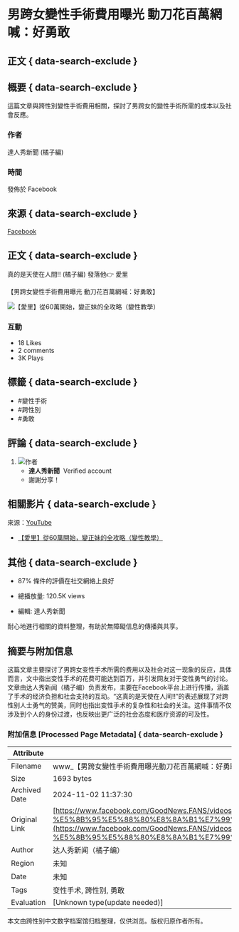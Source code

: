 # 男跨女變性手術費用曝光 動刀花百萬網喊：好勇敢

## 正文 { data-search-exclude }


## 概要 { data-search-exclude }
這篇文章與跨性別變性手術費用相關，探討了男跨女的變性手術所需的成本以及社會反應。

### 作者
達人秀新聞 (橘子編)

### 時間
發佈於 Facebook

## 來源 { data-search-exclude }
[Facebook](https://www.facebook.com/GoodNews.FANS/videos/1807785576381961)

## 正文 { data-search-exclude }
真的是天使在人間!! (橘子編) 發落他👉 愛里

【男跨女變性手術費用曝光 動刀花百萬網喊：好勇敢】

![【愛里】從60萬開始，變正妹的全攻略（變性教學）](https://external-sjc3-1.xx.fbcdn.net/emg1/v/t13/14790293800787245702?url=https%3A%2F%2Fi.ytimg.com%2Fvi%2FVApMSbuyuCY%2Fmaxresdefault.jpg&fb_obo=1&utld=ytimg.com&stp=c0.5000x0.5000f_dst-emg0_p98x98_q75&ccb=13-1&oh=06_Q399otOKGRb5K0Uv_bmz_ud2Cp2PhPf9Lkyky6zlnyXxRs4&oe=6728049B&_nc_sid=4c006c)

### 互動
- 18 Likes
- 2 comments
- 3K Plays

## 標籤 { data-search-exclude }
- #變性手術
- #跨性別
- #勇敢

## 評論 { data-search-exclude }
1. ![作者](https://static.xx.fbcdn.net/rsrc.php/v3/yw/r/8iuTX4LlGZO.png)
   - **達人秀新聞**  Verified account
   - 謝謝分享！

## 相關影片 { data-search-exclude }
來源：[YouTube](https://youtu.be/VApMSbuyuCY) 

- [【愛里】從60萬開始，變正妹的全攻略（變性教學）](https://l.facebook.com/l.php?u=https%3A%2F%2Fyoutu.be%2FVApMSbuyuCY&h=AT11saou1kkdxJsxi57LsMMG3bUDJp1svMtUpHN2h9GSM6fLmZdIzs1YqyDjYN1iSD2__QT8o0XXpATPqVQ96wWEjb0-rFoNqv7H_FHhk_v8j7TvxdJ4jstNzAwFiqTGZlBlbMcmWZuZZwABZhNuPU9H&__tn__=R)

## 其他  { data-search-exclude }
- 87% 條件的評價在社交網絡上良好

- 總播放量: 120.5K views

- 編輯: 達人秀新聞

耐心地進行相關的資料整理，有助於無障礙信息的傳播與共享。

## 摘要与附加信息

<!-- tcd_abstract -->
这篇文章主要探讨了男跨女变性手术所需的费用以及社会对这一现象的反应，具体而言，文中指出变性手术的花费可能达到百万，并引发网友对于变性勇气的讨论。文章由达人秀新闻（橘子编）负责发布，主要在Facebook平台上进行传播，涵盖了手术的经济负担和社会支持的互动。“这真的是天使在人间!!”的表述展现了对跨性别人士勇气的赞美，同时也指出变性手术的复杂性和社会的关注。这件事情不仅涉及到个人的身份过渡，也反映出更广泛的社会态度和医疗资源的可及性。
<!-- tcd_abstract_end -->

### 附加信息 [Processed Page Metadata] { data-search-exclude }

| Attribute       | Value                                  |
|-----------------|----------------------------------------|
| Filename        | www_【男跨女變性手術費用曝光動刀花百萬網喊：好勇敢】__真的是_.md                             |
| Size            | 1693 bytes                           |
| Archived Date   | 2024-11-02 11:37:30                             |
| Original Link   | [https://www.facebook.com/GoodNews.FANS/videos/%E7%94%B7%E8%B7%A8%E5%A5%B3%E8%AE%8A%E6%80%A7%E6%89%8B%E8%A1%93%E8%B2%BB%E7%94%A8%E6%9B%9D%E5%85%89-%E5%8B%95%E5%88%80%E8%8A%B1%E7%99%BE%E8%90%AC%E7%B6%B2%E5%96%8A%E5%A5%BD%E5%8B%87%E6%95%A2/1807785576381961/](https://www.facebook.com/GoodNews.FANS/videos/%E7%94%B7%E8%B7%A8%E5%A5%B3%E8%AE%8A%E6%80%A7%E6%89%8B%E8%A1%93%E8%B2%BB%E7%94%A8%E6%9B%9D%E5%85%89-%E5%8B%95%E5%88%80%E8%8A%B1%E7%99%BE%E8%90%AC%E7%B6%B2%E5%96%8A%E5%A5%BD%E5%8B%87%E6%95%A2/1807785576381961/)                       |
| Author          | 达人秀新闻（橘子编）                               |
| Region          | 未知                               |
| Date            | 未知                                 |
| Tags            | 变性手术, 跨性别, 勇敢                                 |
| Evaluation            | [Unknown type(update needed)]                                 |
<!-- tcd_table_end -->

本文由跨性别中文数字档案馆归档整理，仅供浏览。版权归原作者所有。
